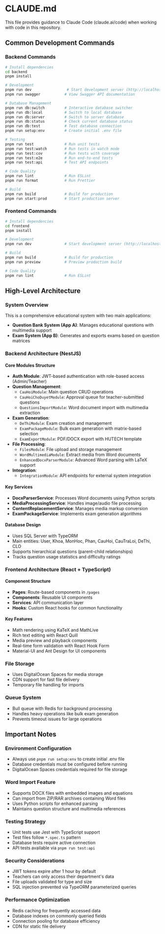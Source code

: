# CLAUDE.md

This file provides guidance to Claude Code (claude.ai/code) when working with code in this repository.

## Common Development Commands

### Backend Commands
```bash
# Install dependencies
cd backend
pnpm install

# Development
pnpm run dev                # Start development server (http://localhost:3001)
pnpm run swagger           # View Swagger API documentation

# Database Management
pnpm run db:switch         # Interactive database switcher
pnpm run db:local          # Switch to local database
pnpm run db:server         # Switch to server database  
pnpm run db:status         # Check current database status
pnpm run db:test           # Test database connection
pnpm run setup:env         # Create initial .env file

# Testing
pnpm run test              # Run unit tests
pnpm run test:watch        # Run tests in watch mode
pnpm run test:cov          # Run tests with coverage
pnpm run test:e2e          # Run end-to-end tests
pnpm run test:api          # Test API endpoints

# Code Quality
pnpm run lint              # Run ESLint
pnpm run format            # Run Prettier

# Build
pnpm run build             # Build for production
pnpm run start:prod        # Start production server
```

### Frontend Commands
```bash
# Install dependencies
cd frontend
pnpm install

# Development
pnpm run dev               # Start development server (http://localhost:3000)

# Build
pnpm run build             # Build for production
pnpm run preview           # Preview production build

# Code Quality
pnpm run lint              # Run ESLint
```

## High-Level Architecture

### System Overview
This is a comprehensive educational system with two main applications:
- **Question Bank System (App A)**: Manages educational questions with multimedia support
- **Exam System (App B)**: Generates and exports exams based on question matrices

### Backend Architecture (NestJS)

#### Core Modules Structure
- **Auth Module**: JWT-based authentication with role-based access (Admin/Teacher)
- **Question Management**: 
  - `CauHoiModule`: Main question CRUD operations
  - `CauHoiChoDuyetModule`: Approval queue for teacher-submitted questions
  - `QuestionsImportModule`: Word document import with multimedia extraction
- **Exam Generation**:
  - `DeThiModule`: Exam creation and management
  - `ExamPackageModule`: Bulk exam generation with matrix-based selection
  - `ExamExportModule`: PDF/DOCX export with HUTECH template
- **File Processing**:
  - `FilesModule`: File upload and storage management
  - `WordMultimediaModule`: Extract media from Word documents
  - `EnhancedDocxParserModule`: Advanced Word parsing with LaTeX support
- **Integration**: 
  - `IntegrationModule`: API endpoints for external system integration

#### Key Services
- **DocxParserService**: Processes Word documents using Python scripts
- **MediaProcessingService**: Handles image/audio file processing
- **ContentReplacementService**: Manages media markup conversion
- **ExamPackageService**: Implements exam generation algorithms

#### Database Design
- Uses SQL Server with TypeORM
- Main entities: User, Khoa, MonHoc, Phan, CauHoi, CauTraLoi, DeThi, CLO
- Supports hierarchical questions (parent-child relationships)
- Tracks question usage statistics and difficulty ratings

### Frontend Architecture (React + TypeScript)

#### Component Structure
- **Pages**: Route-based components in `/pages`
- **Components**: Reusable UI components
- **Services**: API communication layer
- **Hooks**: Custom React hooks for common functionality

#### Key Features
- Math rendering using KaTeX and MathLive
- Rich text editing with React Quill
- Media preview and playback components
- Real-time form validation with React Hook Form
- Material-UI and Ant Design for UI components

### File Storage
- Uses DigitalOcean Spaces for media storage
- CDN support for fast file delivery
- Temporary file handling for imports

### Queue System
- Bull queue with Redis for background processing
- Handles heavy operations like bulk exam generation
- Prevents timeout issues for large operations

## Important Notes

### Environment Configuration
- Always use `pnpm run setup:env` to create initial .env file
- Database credentials must be configured before running
- DigitalOcean Spaces credentials required for file storage

### Word Import Feature
- Supports DOCX files with embedded images and equations
- Can import from ZIP/RAR archives containing Word files
- Uses Python scripts for enhanced parsing
- Maintains question structure and multimedia references

### Testing Strategy
- Unit tests use Jest with TypeScript support
- Test files follow `*.spec.ts` pattern
- Database tests require active connection
- API tests available via `pnpm run test:api`

### Security Considerations
- JWT tokens expire after 1 hour by default
- Teachers can only access their department's data
- File uploads validated for type and size
- SQL injection prevented via TypeORM parameterized queries

### Performance Optimization
- Redis caching for frequently accessed data
- Database indexes on commonly queried fields
- Connection pooling for database efficiency
- CDN for static file delivery